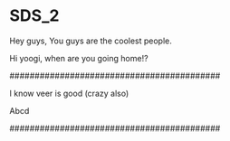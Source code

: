 # SDS_2
Hey guys, You guys are the coolest people.

Hi yoogi, when are you going home!?

##########################################

I know veer is good (crazy also)

Abcd

##########################################
